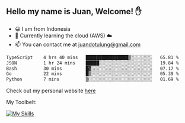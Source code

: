 ## Hello my name is Juan, Welcome! ✋

- 😀 I am from Indonesia
- 📖 Currently learning the cloud (AWS) ☁️
- 📫 You can contact me at juandotulung@gmail.com

<!--START_SECTION:waka-->

```txt
TypeScript    4 hrs 40 mins   ████████████████▒░░░░░░░░   65.81 %
JSON          1 hr 24 mins    █████░░░░░░░░░░░░░░░░░░░░   19.84 %
Bash          30 mins         █▓░░░░░░░░░░░░░░░░░░░░░░░   07.17 %
Go            22 mins         █▒░░░░░░░░░░░░░░░░░░░░░░░   05.39 %
Python        7 mins          ▒░░░░░░░░░░░░░░░░░░░░░░░░   01.69 %
```

<!--END_SECTION:waka-->

Check out my personal website [here](https://juanchristian.com)

My Toolbelt:

[![My Skills](https://skillicons.dev/icons?i=go,js,ts,nodejs,express,react,nextjs,vue,tailwind,vite,html,css,python,php,aws,bash,linux,postgres,mysql,redis,kafka,docker,vercel,netlify,vscode,figma)](https://skillicons.dev)


